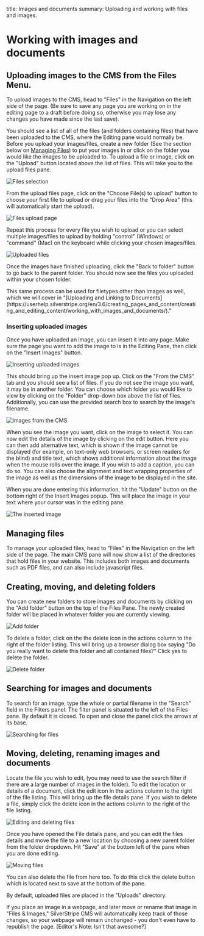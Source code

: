 title: Images and documents
summary: Uploading and working with files and images.

# Working with images and documents

## Uploading images to the CMS from the Files Menu.

To upload images to the CMS, head to "Files" in the Navigation on the left side of the page. (Be sure to save any page you are working on in the editing page to a draft before doing so, otherwise you may lose any changes you have made since the last save).

You should see a list of all of the files (and folders containing files) that have been uploaded to the CMS, where the Editing pane would normally be.
Before you upload your images/files, create a new folder (See the section below on [Managing Files](https://userhelp.silverstripe.org/en/3.6/creating_pages_and_content/creating_and_editing_content/working_with_images_and_documents/#managing-files)) to put your images in or click on the folder you would like the images to be uploaded to. To upload a file or image, click on the "Upload" button located above the list of files. This will take you to the upload files pane.

![Files selection](/_images/files-section.png)

From the upload files page, click on the "Choose File(s) to upload" button to choose your first file to upload or drag your files into the "Drop Area" (this will automatically start the upload).

![Files upload page](/_images/files-upload-page.png)

Repeat this process for every file you wish to upload or you can select multiple images/files to upload by holding "control" (Windows) or "command" (Mac) on the keyboard while clicking your chosen images/files.

![Uploaded files](/_images/files-uploaded-files.png)

Once the images have finished uploading, click the "Back to folder" button to go back to the parent folder. You should now see the files you uploaded within your chosen folder.

<div class="note" markdown="1">
This same process can be used for filetypes other than images as well, which we will cover in "[Uploading and Linking to Documents](https://userhelp.silverstripe.org/en/3.6/creating_pages_and_content/creating_and_editing_content/working_with_images_and_documents/)."
</div>

### Inserting uploaded images

Once you have uploaded an image, you can insert it into any page.  Make sure the page you want to add the image to is in the Editing Pane, then click on the "Insert Images" button.

![Inserting uploaded images](/_images/insert-Images.png)

This should bring up the insert image pop up. Click on the "From the CMS" tab and you should see a list of files. If you do not see the image you want, it may be in another folder.  You can choose which folder you would like to view by clicking on the "Folder" drop-down box above the list of files. Additionally, you can use the provided search box to search by the image's filename.

![Images from the CMS](/_images/images-from-cms.png)

When you see the image you want, click on the image to select it. You can now edit the details of the image by clicking on the edit button. Here you can then add alternative text, which is shown if the image cannot be displayed (for example, on text-only web browsers, or screen readers for the blind) and title text, which shows additional information about the image when the mouse rolls over the image.  If you wish to add a caption, you can do so.  You can also choose the alignment and text wrapping properties of the image as well as the dimensions of the image to be displayed in the site.  

When you are done entering this information, hit the "Update" button on the bottom right of the Insert Images popup. This will place the image in your text where your cursor was in the editing pane.  

![The inserted image](/_images/inserted-image.png)

## Managing files

To manage your uploaded files, head to "Files" in the Navigation on the left side of the page. The main CMS pane will now show a list of the directories that hold files in your website.  This includes both images and documents such as PDF files, and can also include javascript files.

## Creating, moving, and deleting folders

You can create new folders to store images and documents by clicking on the "Add folder" button on the top of the Files Pane.  The newly created folder will be placed in whatever folder you are currently viewing.

![Add folder](/_images/add-folder.png)

To delete a folder, click on the the delete icon in the actions column to the right of the folder listing. This will bring up a browser dialog box saying "Do you really want to delete this folder and all contained files?" Click yes to delete the folder.

![Delete folder](/_images/delete-folder.png)

## Searching for images and documents

To search for an image, type the whole or partial filename in the "Search" field in the Filters panel. The filter panel is situated to the left of the Files pane. By default it is closed. To open and close the panel click the arrows at its base.

![Searching for files](/_images/search-files.png)

## Moving, deleting, renaming images and documents

Locate the file you wish to edit, (you may need to use the search filter if there are a large number of images in the folder). To edit the location or details of a document, click the edit icon in the actions column to the right of the file listing. This will bring up the file details pane. If you wish to delete a file, simply click the delete icon in the actions column to the right of the file listing.

![Editing and deleting files](/_images/edit-delete-files.png)

Once you have opened the File details pane, and you can edit the files details and move the file to a new location by choosing a new parent folder from the folder dropdown. Hit "Save" at the bottom left of the pane when you are done editing.

![Moving files](/_images/move-file.png)

You can also delete the file from here too. To do this click the delete button which is located next to save at the bottom of the pane.

<div class="note" markdown="1">
By default, uploaded files are placed in the "Uploads" directory.

If you place an image in a webpage, and later move or rename that image in "Files & Images," SilverStripe CMS will automatically keep track of those changes, so your webpage will remain unchanged - you don't even have to republish the page. [Editor's Note: Isn't that awesome?]
</div>
